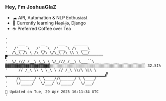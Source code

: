 ### Hey, I'm JoshuaGlaZ

- ☁ API, Automation & NLP Enthusiast
- 📖 Currently learning ~~Hapi.js~~, Django
- ☕ Preferred Coffee over Tea

```text
'
'     ___       __      ___    ______    
'   /'___`\   /'__`\  /'___`\ /\  ___\   
'  /\_\ /\ \ /\ \/\ \/\_\ /\ \\ \ \__/      ▛▔▔▔▔▔▔▔▔▔▔▔▔▔▔▔▔▔▔▔▔▔▔▔▔▔▔▔▔▔▔▔▔▔▔▔▔▔▔▔▔▔▔▔
'  \/_/// /__\ \ \ \ \/_/// /__\ \___``\      ▓▓▓▓▓▓▓▓▓▓▓▓▓▓▓▓▓▓▓▓░░░░░░░░░░░░░░░░░░░░░░░░░░░░░░░░░░░░░░░░░░░ 32.51%
'     // /_\ \\ \ \_\ \ // /_\ \\/\ \L\ \   ▁▁▁▁▁▁▁▁▁▁▁▁▁▁▁▁▁▁▁▁▁▁▁▁▁▁▁▁▁▁▁▁▁▁▁▁▁▁▁▁▁▁▁▁▁▞
'    /\______/ \ \____//\______/ \ \____/
'    \/_____/   \/___/ \/_____/   \/___/ 
'                                                                         📢 Updated on Tue, 29 Apr 2025 16:11:34 UTC 
'
```
